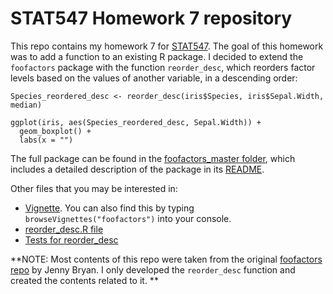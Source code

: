 # STAT547 Homework 7 repository

This repo contains my homework 7 for [STAT547](http://stat545.com/Classroom/). The goal of this homework was to add a function to an existing R package. I decided to extend the `foofactors` package with the function `reorder_desc`, which reorders factor levels based on the values of another variable, in a descending order:

```{r}
Species_reordered_desc <- reorder_desc(iris$Species, iris$Sepal.Width, median)

ggplot(iris, aes(Species_reordered_desc, Sepal.Width)) + 
  geom_boxplot() +
  labs(x = "")
```

[](https://raw.githubusercontent.com/STAT545-UBC-students/hw07-fjbasedow/master/foofactors-master/README-unnamed-chunk-7-1.png)

The full package can be found in the [foofactors_master folder](https://github.com/STAT545-UBC-students/hw07-fjbasedow/tree/master/foofactors-master), which includes a detailed description of the package in its [README](https://github.com/STAT545-UBC-students/hw07-fjbasedow/blob/master/foofactors-master/README.md). 

Other files that you may be interested in:
* [Vignette](http://127.0.0.1:18253/library/foofactors/doc/hello-foofactors.html). You can also find this by typing `browseVignettes("foofactors")` into your console.
* [reorder_desc.R file](https://github.com/STAT545-UBC-students/hw07-fjbasedow/blob/master/foofactors-master/R/reorder_desc.R)
* [Tests for reorder_desc](https://github.com/STAT545-UBC-students/hw07-fjbasedow/blob/master/foofactors-master/tests/testthat/test_reorder_desc.R)

**NOTE: Most contents of this repo were taken from the original [foofactors repo](https://github.com/jennybc/foofactors) by Jenny Bryan. I only developed the `reorder_desc` function and created the contents related to it. **



